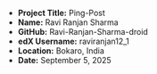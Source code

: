 
- **Project Title:** Ping-Post
- **Name:** Ravi Ranjan Sharma
- **GitHub:** Ravi-Ranjan-Sharma-droid
- **edX Username:** raviranjan12_1
- **Location:** Bokaro, India
- **Date:** September 5, 2025
